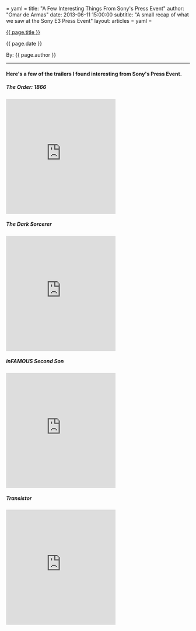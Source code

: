 = yaml =
title: "A Few Interesting Things From Sony's Press Event"
author: "Omar de Armas"
date: 2013-06-11 15:00:00
subtitle: "A small recap of what we saw at the Sony E3 Press Event"
layout: articles
= yaml =

<a href="{{ page.url }}" class='postTitleLink'><p class='postTitle'>{{ page.title }}</p></a>
<p class='postPublished'>{{ page.date }}</p>
<p class='postAuthor'>By: {{ page.author }}</p>
<hr>

<h4>Here's a few of the trailers I found interesting from Sony's Press Event.</h4>

<h5>The Order: 1866</h5>
<div class="vid_container">
  <iframe frameborder="0" height="315" src="http://www.youtube.com/embed/2FK8dgzW0o8"></iframe>
</div>

<h5>The Dark Sorcerer</h5>
<div class="vid_container">
  <iframe frameborder="0" height="315" src="http://www.youtube.com/embed/BqeuHGESZBA"></iframe>
</div>

<h5>inFAMOUS Second Son</h5>
<div class="vid_container">
  <iframe frameborder="0" height="315" src="http://www.youtube.com/embed/MlNfJvFnzc8"></iframe>
</div>

<h5>Transistor</h5>
<div class="vid_container">
  <iframe frameborder="0" height="315" src="http://www.youtube.com/embed/Ni02F7l4lAg"></iframe>
</div>